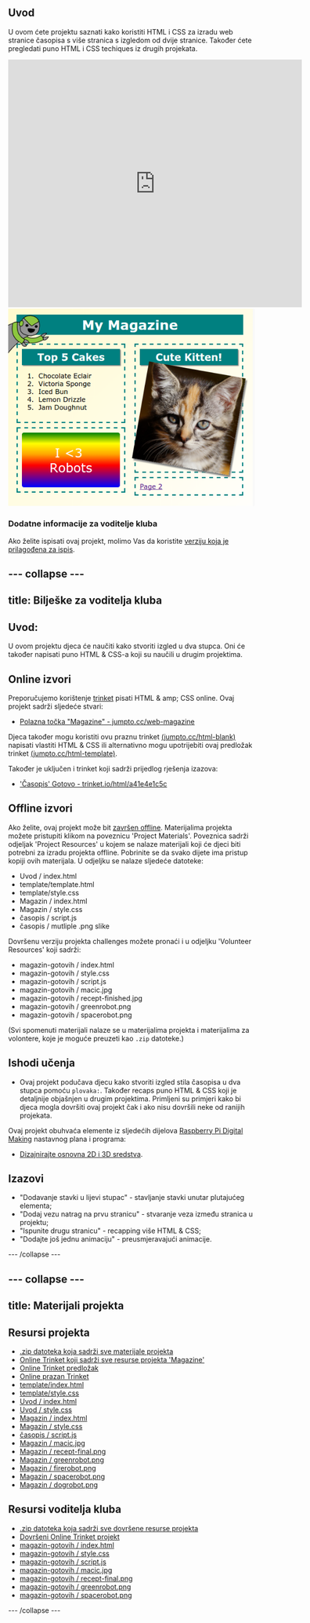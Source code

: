 ## Uvod

U ovom ćete projektu saznati kako koristiti HTML i CSS za izradu web stranice časopisa s više stranica s izgledom od dvije stranice. Također ćete pregledati puno HTML i CSS techiques iz drugih projekata.

<div class="trinket">
  <iframe src="https://trinket.io/embed/html/a41e4e1c5c?outputOnly=true&start=result" width="600" height="505" frameborder="0" marginwidth="0" marginheight="0" allowfullscreen>
  </iframe>
  <img src="images/magazine-final.png">
</div>

### Dodatne informacije za voditelje kluba

Ako želite ispisati ovaj projekt, molimo Vas da koristite [verziju koja je prilagođena za ispis](https://projects.raspberrypi.org/en/projects/magazine/print).

## \--- collapse \---

## title: Bilješke za voditelja kluba

## Uvod:

U ovom projektu djeca će naučiti kako stvoriti izgled u dva stupca. Oni će također napisati puno HTML & CSS-a koji su naučili u drugim projektima.

## Online izvori

Preporučujemo korištenje [trinket](https://trinket.io/) pisati HTML & amp; CSS online. Ovaj projekt sadrži sljedeće stvari:

* [Polazna točka "Magazine" - jumpto.cc/web-magazine](http://jumpto.cc/web-magazine)

Djeca također mogu koristiti ovu praznu trinket [(jumpto.cc/html-blank)](http://jumpto.cc/html-blank) napisati vlastiti HTML & CSS ili alternativno mogu upotrijebiti ovaj predložak trinket [(jumpto.cc/html-template)](http://jumpto.cc/html-template).

Također je uključen i trinket koji sadrži prijedlog rješenja izazova:

* ['Časopis' Gotovo - trinket.io/html/a41e4e1c5c](https://trinket.io/html/a41e4e1c5c)

## Offline izvori

Ako želite, ovaj projekt može bit [završen offline](https://www.codeclubprojects.org/en-GB/resources/webdev-working-offline/). Materijalima projekta možete pristupiti klikom na poveznicu 'Project Materials'. Poveznica sadrži odjeljak 'Project Resources' u kojem se nalaze materijali koji će djeci biti potrebni za izradu projekta offline. Pobrinite se da svako dijete ima pristup kopiji ovih materijala. U odjeljku se nalaze sljedeće datoteke:

* Uvod / index.html
* template/template.html
* template/style.css
* Magazin / index.html
* Magazin / style.css
* časopis / script.js
* časopis / mutliple .png slike

Dovršenu verziju projekta challenges možete pronaći i u odjeljku 'Volunteer Resources' koji sadrži:

* magazin-gotovih / index.html
* magazin-gotovih / style.css
* magazin-gotovih / script.js
* magazin-gotovih / macic.jpg
* magazin-gotovih / recept-finished.jpg
* magazin-gotovih / greenrobot.png
* magazin-gotovih / spacerobot.png

(Svi spomenuti materijali nalaze se u materijalima projekta i materijalima za volontere, koje je moguće preuzeti kao `.zip` datoteke.)

## Ishodi učenja

* Ovaj projekt podučava djecu kako stvoriti izgled stila časopisa u dva stupca pomoću `plovaka:`. Također recaps puno HTML & CSS koji je detaljnije objašnjen u drugim projektima. Primljeni su primjeri kako bi djeca mogla dovršiti ovaj projekt čak i ako nisu dovršili neke od ranijih projekata. 

Ovaj projekt obuhvaća elemente iz sljedećih dijelova [Raspberry Pi Digital Making](http://rpf.io/curriculum) nastavnog plana i programa:

* [Dizajnirajte osnovna 2D i 3D sredstva](https://www.raspberrypi.org/curriculum/design/creator).

## Izazovi

* "Dodavanje stavki u lijevi stupac" - stavljanje stavki unutar plutajućeg elementa;
* "Dodaj vezu natrag na prvu stranicu" - stvaranje veza između stranica u projektu;
* "Ispunite drugu stranicu" - recapping više HTML & CSS;
* "Dodajte još jednu animaciju" - preusmjeravajući animacije.

\--- /collapse \---

## \--- collapse \---

## title: Materijali projekta

## Resursi projekta

* [.zip datoteka koja sadrži sve materijale projekta](resources/magazine-project-resources.zip)
* [Online Trinket koji sadrži sve resurse projekta 'Magazine'](http://jumpto.cc/web-magazine)
* [Online Trinket predložak](http://jumpto.cc/trinket-template)
* [Online prazan Trinket](http://jumpto.cc/trinket-blank)
* [template/index.html](resources/template-index.html)
* [template/style.css](resources/template-style.css)
* [Uvod / index.html](resources/intro-index.html)
* [Uvod / style.css](resources/intro-style.css)
* [Magazin / index.html](resources/magazine-index.html)
* [Magazin / style.css](resources/magazine-style.css)
* [časopis / script.js](resources/magazine-script.js)
* [Magazin / macic.jpg](resources/magazine-kitten.jpg)
* [Magazin / recept-final.png](resources/magazine-recipe-final.png)
* [Magazin / greenrobot.png](resources/magazine-greenrobot.png)
* [Magazin / firerobot.png](resources/magazine-firerobot.png)
* [Magazin / spacerobot.png](resources/magazine-spacerobot.png)
* [Magazin / dogrobot.png](resources/magazine-dogrobot.png)

## Resursi voditelja kluba

* [.zip datoteka koja sadrži sve dovršene resurse projekta](resources/magazine-volunteer-resources.zip)
* [Dovršeni Online Trinket projekt](https://trinket.io/html/a41e4e1c5c)
* [magazin-gotovih / index.html](resources/magazine-finished-index.html)
* [magazin-gotovih / style.css](resources/magazine-finished-style.css)
* [magazin-gotovih / script.js](resources/magazine-finished-script.js)
* [magazin-gotovih / macic.jpg](resources/magazine-finished-kitten.jpg)
* [magazin-gotovih / recept-final.png](resources/magazine-finished-recipe-final.png)
* [magazin-gotovih / greenrobot.png](resources/magazine-finished-greenrobot.png)
* [magazin-gotovih / spacerobot.png](resources/magazine-finished-spacerobot.png)

\--- /collapse \---